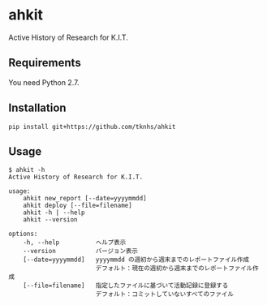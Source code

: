 # ahkit
Active History of Research for K.I.T.

## Requirements
You need Python 2.7.

## Installation
```
pip install git+https://github.com/tknhs/ahkit
```

## Usage
```
$ ahkit -h
Active History of Research for K.I.T.

usage:
    ahkit new_report [--date=yyyymmdd]
    ahkit deploy [--file=filename]
    ahkit -h | --help
    ahkit --version

options:
    -h, --help          ヘルプ表示
    --version           バージョン表示
    [--date=yyyymmdd]   yyyymmdd の週初から週末までのレポートファイル作成
                        デフォルト：現在の週初から週末までのレポートファイル作成
    [--file=filename]   指定したファイルに基づいて活動記録に登録する
                        デフォルト：コミットしていないすべてのファイル
```